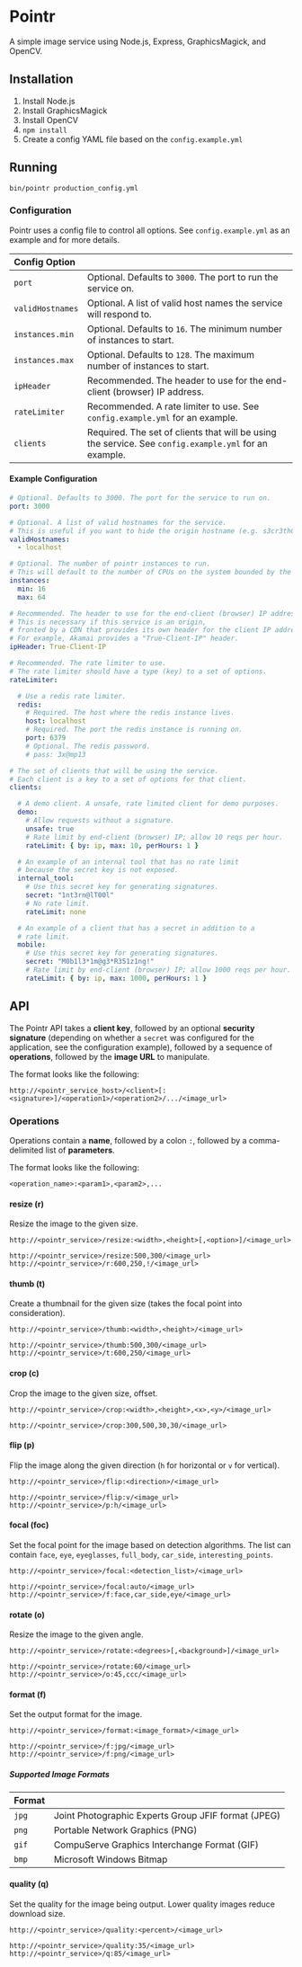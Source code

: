# Pointr

A simple image service using Node.js, Express, GraphicsMagick, and OpenCV.

## Installation

1. Install Node.js
2. Install GraphicsMagick
3. Install OpenCV
4. `npm install`
5. Create a config YAML file based on the `config.example.yml`

## Running

`bin/pointr production_config.yml`

### Configuration

Pointr uses a config file to control all options. See `config.example.yml` as an example and for more details.

|Config Option||
|:---|:---|
|`port`|Optional. Defaults to `3000`. The port to run the service on.|
|`validHostnames`|Optional. A list of valid host names the service will respond to.|
|`instances.min`|Optional. Defaults to `16`. The minimum number of instances to start.|
|`instances.max`|Optional. Defaults to `128`. The maximum number of instances to start.|
|`ipHeader`|Recommended. The header to use for the end-client (browser) IP address.|
|`rateLimiter`|Recommended. A rate limiter to use. See `config.example.yml` for an example.|
|`clients`|Required. The set of clients that will be using the service. See `config.example.yml` for an example.|

#### Example Configuration

```yml
# Optional. Defaults to 3000. The port for the service to run on.
port: 3000

# Optional. A list of valid hostnames for the service.
# This is useful if you want to hide the origin hostname (e.g. s3cr3th0s1.example.com).
validHostnames:
  - localhost

# Optional. The number of pointr instances to run.
# This will default to the number of CPUs on the system bounded by the min and max.
instances:
  min: 16
  max: 64

# Recommended. The header to use for the end-client (browser) IP address.
# This is necessary if this service is an origin,
# fronted by a CDN that provides its own header for the client IP address.
# For example, Akamai provides a "True-Client-IP" header.
ipHeader: True-Client-IP

# Recommended. The rate limiter to use.
# The rate limiter should have a type (key) to a set of options.
rateLimiter:

  # Use a redis rate limiter.
  redis:
    # Required. The host where the redis instance lives.
    host: localhost
    # Required. The port the redis instance is running on.
    port: 6379
    # Optional. The redis password.
    # pass: 3x@mp13

# The set of clients that will be using the service.
# Each client is a key to a set of options for that client.
clients:

  # A demo client. A unsafe, rate limited client for demo purposes.
  demo:
    # Allow requests without a signature.
    unsafe: true
    # Rate limit by end-client (browser) IP; allow 10 reqs per hour.
    rateLimit: { by: ip, max: 10, perHours: 1 }

  # An example of an internal tool that has no rate limit
  # because the secret key is not exposed.
  internal_tool:
    # Use this secret key for generating signatures.
    secret: "1nt3rn@lT00l"
    # No rate limit.
    rateLimit: none

  # An example of a client that has a secret in addition to a
  # rate limit.
  mobile:
    # Use this secret key for generating signatures.
    secret: "M0b1l3*1m@g3*R351z1ng!"
    # Rate limit by end-client (browser) IP; allow 1000 reqs per hour.
    rateLimit: { by: ip, max: 1000, perHours: 1 }
```


## API

The Pointr API takes a **client key**, followed by an optional **security signature** 
(depending on whether a `secret` was configured for the application, see the configuration example),
followed by a sequence of **operations**, followed by the **image URL** to manipulate.

The format looks like the following:

`http://<pointr_service_host>/<client>[:<signature>]/<operation1>/<operation2>/.../<image_url>`

### Operations

Operations contain a **name**, followed by a colon `:`, followed by a comma-delimited list of **parameters**.

The format looks like the following:

`<operation_name>:<param1>,<param2>,...`

#### resize (r)

Resize the image to the given size.

```
http://<pointr_service>/resize:<width>,<height>[,<option>]/<image_url>

http://<pointr_service>/resize:500,300/<image_url>
http://<pointr_service>/r:600,250,!/<image_url>
```

#### thumb (t)

Create a thumbnail for the given size (takes the focal point into consideration).

```
http://<pointr_service>/thumb:<width>,<height>/<image_url>

http://<pointr_service>/thumb:500,300/<image_url>
http://<pointr_service>/t:600,250/<image_url>
```

#### crop (c)

Crop the image to the given size, offset.

```
http://<pointr_service>/crop:<width>,<height>,<x>,<y>/<image_url>

http://<pointr_service>/crop:300,500,30,30/<image_url>
```

#### flip (p)

Flip the image along the given direction (`h` for horizontal or `v` for vertical).

```
http://<pointr_service>/flip:<direction>/<image_url>

http://<pointr_service>/flip:v/<image_url>
http://<pointr_service>/p:h/<image_url>
```

#### focal (foc)

Set the focal point for the image based on detection algorithms. The list can contain `face`, `eye`, `eyeglasses`, `full_body`, `car_side`, `interesting_points`.

```
http://<pointr_service>/focal:<detection_list>/<image_url>

http://<pointr_service>/focal:auto/<image_url>
http://<pointr_service>/f:face,car_side,eye/<image_url>
```

#### rotate (o)

Resize the image to the given angle.

```
http://<pointr_service>/rotate:<degrees>[,<background>]/<image_url>

http://<pointr_service>/rotate:60/<image_url>
http://<pointr_service>/o:45,ccc/<image_url>
```

#### format (f)

Set the output format for the image.

```
http://<pointr_service>/format:<image_format>/<image_url>

http://<pointr_service>/f:jpg/<image_url>
http://<pointr_service>/f:png/<image_url>
```

##### Supported Image Formats

|Format||
|:---|:---|
|`jpg`|Joint Photographic Experts Group JFIF format (JPEG)|
|`png`|Portable Network Graphics (PNG)|
|`gif`|CompuServe Graphics Interchange Format (GIF)|
|`bmp`|Microsoft Windows Bitmap|

#### quality (q)

Set the quality for the image being output. Lower quality images reduce download size.

```
http://<pointr_service>/quality:<percent>/<image_url>

http://<pointr_service>/quality:35/<image_url>
http://<pointr_service>/q:85/<image_url>
```